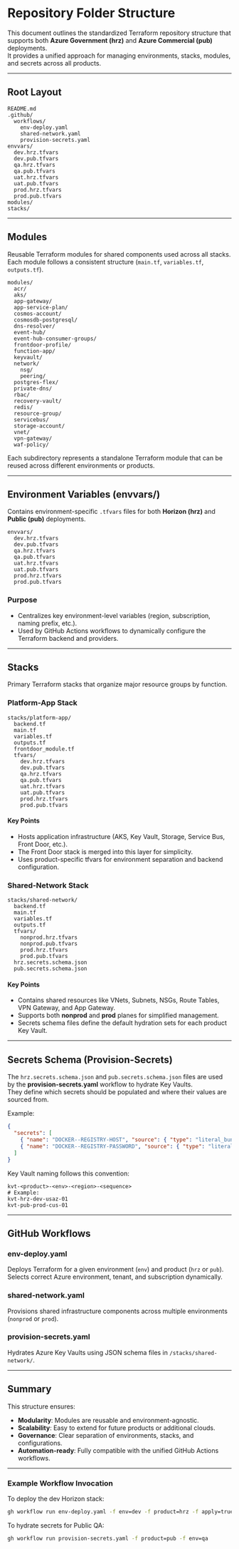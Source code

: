 # Repository Folder Structure

This document outlines the standardized Terraform repository structure that supports both **Azure Government (hrz)** and **Azure Commercial (pub)** deployments.  
It provides a unified approach for managing environments, stacks, modules, and secrets across all products.

---

## Root Layout

```
README.md
.github/
  workflows/
    env-deploy.yaml
    shared-network.yaml
    provision-secrets.yaml
envvars/
  dev.hrz.tfvars
  dev.pub.tfvars
  qa.hrz.tfvars
  qa.pub.tfvars
  uat.hrz.tfvars
  uat.pub.tfvars
  prod.hrz.tfvars
  prod.pub.tfvars
modules/
stacks/
```

---

## Modules

Reusable Terraform modules for shared components used across all stacks.  
Each module follows a consistent structure (`main.tf`, `variables.tf`, `outputs.tf`).

```
modules/
  acr/
  aks/
  app-gateway/
  app-service-plan/
  cosmos-account/
  cosmosdb-postgresql/
  dns-resolver/
  event-hub/
  event-hub-consumer-groups/
  frontdoor-profile/
  function-app/
  keyvault/
  network/
    nsg/
    peering/
  postgres-flex/
  private-dns/
  rbac/
  recovery-vault/
  redis/
  resource-group/
  servicebus/
  storage-account/
  vnet/
  vpn-gateway/
  waf-policy/
```

Each subdirectory represents a standalone Terraform module that can be reused across different environments or products.

---

## Environment Variables (envvars/)

Contains environment-specific `.tfvars` files for both **Horizon (hrz)** and **Public (pub)** deployments.

```
envvars/
  dev.hrz.tfvars
  dev.pub.tfvars
  qa.hrz.tfvars
  qa.pub.tfvars
  uat.hrz.tfvars
  uat.pub.tfvars
  prod.hrz.tfvars
  prod.pub.tfvars
```

### Purpose
- Centralizes key environment-level variables (region, subscription, naming prefix, etc.).
- Used by GitHub Actions workflows to dynamically configure the Terraform backend and providers.

---

## Stacks

Primary Terraform stacks that organize major resource groups by function.

### Platform-App Stack
```
stacks/platform-app/
  backend.tf
  main.tf
  variables.tf
  outputs.tf
  frontdoor_module.tf
  tfvars/
    dev.hrz.tfvars
    dev.pub.tfvars
    qa.hrz.tfvars
    qa.pub.tfvars
    uat.hrz.tfvars
    uat.pub.tfvars
    prod.hrz.tfvars
    prod.pub.tfvars
```

#### Key Points
- Hosts application infrastructure (AKS, Key Vault, Storage, Service Bus, Front Door, etc.).
- The Front Door stack is merged into this layer for simplicity.
- Uses product-specific tfvars for environment separation and backend configuration.


### Shared-Network Stack
```
stacks/shared-network/
  backend.tf
  main.tf
  variables.tf
  outputs.tf
  tfvars/
    nonprod.hrz.tfvars
    nonprod.pub.tfvars
    prod.hrz.tfvars
    prod.pub.tfvars
  hrz.secrets.schema.json
  pub.secrets.schema.json
```

#### Key Points
- Contains shared resources like VNets, Subnets, NSGs, Route Tables, VPN Gateway, and App Gateway.
- Supports both **nonprod** and **prod** planes for simplified management.
- Secrets schema files define the default hydration sets for each product Key Vault.

---

## Secrets Schema (Provision-Secrets)

The `hrz.secrets.schema.json` and `pub.secrets.schema.json` files are used by the **provision-secrets.yaml** workflow to hydrate Key Vaults.  
They define which secrets should be populated and where their values are sourced from.

Example:
```json
{
  "secrets": [
    { "name": "DOCKER--REGISTRY-HOST", "source": { "type": "literal_bundle_ref", "key": "DOCKER--REGISTRY-HOST" } },
    { "name": "DOCKER--REGISTRY-PASSWORD", "source": { "type": "literal_bundle_ref", "key": "DOCKER--REGISTRY-PASSWORD" } }
  ]
}
```

Key Vault naming follows this convention:
```
kvt-<product>-<env>-<region>-<sequence>
# Example:
kvt-hrz-dev-usaz-01
kvt-pub-prod-cus-01
```

---

## GitHub Workflows

### env-deploy.yaml
Deploys Terraform for a given environment (`env`) and product (`hrz` or `pub`).  
Selects correct Azure environment, tenant, and subscription dynamically.

### shared-network.yaml
Provisions shared infrastructure components across multiple environments (`nonprod` or `prod`).

### provision-secrets.yaml
Hydrates Azure Key Vaults using JSON schema files in `/stacks/shared-network/`.

---

## Summary

This structure ensures:
- **Modularity**: Modules are reusable and environment-agnostic.
- **Scalability**: Easy to extend for future products or additional clouds.
- **Governance**: Clear separation of environments, stacks, and configurations.
- **Automation-ready**: Fully compatible with the unified GitHub Actions workflows.

---

### Example Workflow Invocation

To deploy the dev Horizon stack:
```bash
gh workflow run env-deploy.yaml -f env=dev -f product=hrz -f apply=true
```

To hydrate secrets for Public QA:
```bash
gh workflow run provision-secrets.yaml -f product=pub -f env=qa
```

